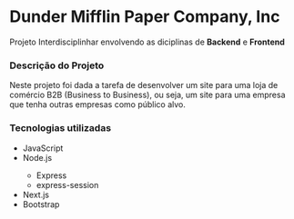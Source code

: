 # Dunder Mifflin Paper Company, Inc
Projeto Interdisciplinhar envolvendo as diciplinas de <b>Backend</b> e <b>Frontend</b>

<h3>Descrição do Projeto</h3>
<div>Neste projeto foi dada a tarefa de desenvolver um site para uma loja de comércio B2B (Business to Business), ou seja, um site para uma empresa que tenha outras empresas como público alvo.</div>

<h3>Tecnologias utilizadas</h3>
<ul>
  <li>JavaScript</li>
  
  <li>Node.js</li>
  <ul>
    <li>Express</li>
    <li>express-session</li>
  </ul>
  
  <li>Next.js</li>
  
  <li>Bootstrap</li>
</ul>
